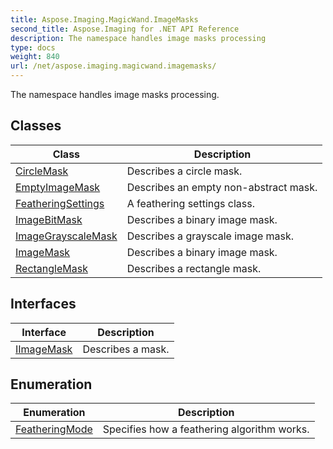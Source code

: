 ```yaml
---
title: Aspose.Imaging.MagicWand.ImageMasks
second_title: Aspose.Imaging for .NET API Reference
description: The namespace handles image masks processing
type: docs
weight: 840
url: /net/aspose.imaging.magicwand.imagemasks/
---
```

The namespace handles image masks processing.

## Classes

| Class | Description |
| --- | --- |
| [CircleMask](./circlemask/) | Describes a circle mask. |
| [EmptyImageMask](./emptyimagemask/) | Describes an empty non-abstract mask. |
| [FeatheringSettings](./featheringsettings/) | A feathering settings class. |
| [ImageBitMask](./imagebitmask/) | Describes a binary image mask. |
| [ImageGrayscaleMask](./imagegrayscalemask/) | Describes a grayscale image mask. |
| [ImageMask](./imagemask/) | Describes a binary image mask. |
| [RectangleMask](./rectanglemask/) | Describes a rectangle mask. |
## Interfaces

| Interface | Description |
| --- | --- |
| [IImageMask](./iimagemask/) | Describes a mask. |
## Enumeration

| Enumeration | Description |
| --- | --- |
| [FeatheringMode](./featheringmode/) | Specifies how a feathering algorithm works. |


